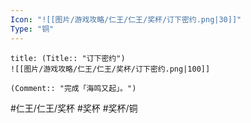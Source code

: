 ```yaml
---
Icon: "![[图片/游戏攻略/仁王/仁王/奖杯/订下密约.png|30]]"
Type: "铜"
---
```

```ad-common-bronze-trophy
title: (Title:: "订下密约")
![[图片/游戏攻略/仁王/仁王/奖杯/订下密约.png|100]]

(Comment:: "完成「海鸣又起」。")
```

#仁王/仁王/奖杯 #奖杯 #奖杯/铜
